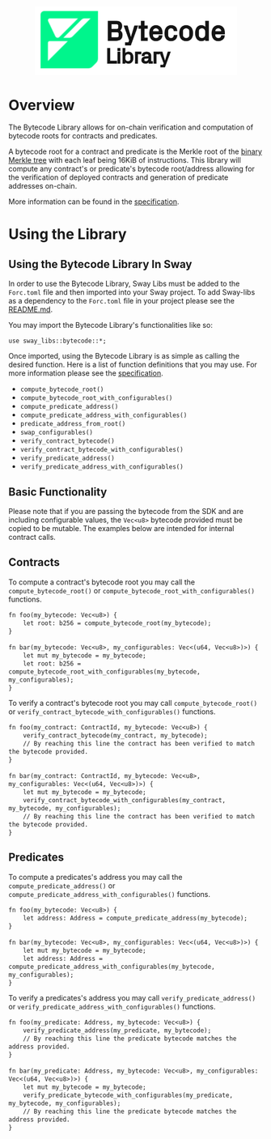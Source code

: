 <p align="center">
    <picture>
        <source media="(prefers-color-scheme: dark)" srcset=".docs/bytecode-logo-dark-theme.png">
        <img alt="Bytecode logo" width="400px" src=".docs/bytecode-logo-light-theme.png">
    </picture>
</p>

# Overview

The Bytecode Library allows for on-chain verification and computation of bytecode roots for contracts and predicates. 

A bytecode root for a contract and predicate is the Merkle root of the [binary Merkle tree](https://github.com/FuelLabs/fuel-specs/blob/master/src/protocol/cryptographic-primitives.md#binary-merkle-tree) with each leaf being 16KiB of instructions. This library will compute any contract's or predicate's bytecode root/address allowing for the verification of deployed contracts and generation of predicate addresses on-chain. 

More information can be found in the [specification](./SPECIFICATION.md).

# Using the Library

## Using the Bytecode Library In Sway

In order to use the Bytecode Library, Sway Libs must be added to the `Forc.toml` file and then imported into your Sway project. To add Sway-libs as a dependency to the `Forc.toml` file in your project please see the [README.md](../../README.md).

You may import the Bytecode Library's functionalities like so:

```sway
use sway_libs::bytecode::*;
```

Once imported, using the Bytecode Library is as simple as calling the desired function. Here is a list of function definitions that you may use. For more information please see the [specification](./SPECIFICATION.md).

- `compute_bytecode_root()`
- `compute_bytecode_root_with_configurables()`
- `compute_predicate_address()`
- `compute_predicate_address_with_configurables()`
- `predicate_address_from_root()`
- `swap_configurables()`
- `verify_contract_bytecode()`
- `verify_contract_bytecode_with_configurables()`
- `verify_predicate_address()`
- `verify_predicate_address_with_configurables()`

## Basic Functionality

Please note that if you are passing the bytecode from the SDK and are including configurable values, the `Vec<u8>` bytecode provided must be copied to be mutable. The examples below are intended for internal contract calls. 

## Contracts

To compute a contract's bytecode root you may call the `compute_bytecode_root()` or `compute_bytecode_root_with_configurables()` functions.

```sway
fn foo(my_bytecode: Vec<u8>) {
    let root: b256 = compute_bytecode_root(my_bytecode);
}

fn bar(my_bytecode: Vec<u8>, my_configurables: Vec<(u64, Vec<u8>)>) {
    let mut my_bytecode = my_bytecode;
    let root: b256 = compute_bytecode_root_with_configurables(my_bytecode, my_configurables);
}
```

To verify a contract's bytecode root you may call `compute_bytecode_root()` or `verify_contract_bytecode_with_configurables()` functions.

```sway
fn foo(my_contract: ContractId, my_bytecode: Vec<u8>) {
    verify_contract_bytecode(my_contract, my_bytecode);
    // By reaching this line the contract has been verified to match the bytecode provided.
}

fn bar(my_contract: ContractId, my_bytecode: Vec<u8>, my_configurables: Vec<(u64, Vec<u8>)>) {
    let mut my_bytecode = my_bytecode;
    verify_contract_bytecode_with_configurables(my_contract, my_bytecode, my_configurables);
    // By reaching this line the contract has been verified to match the bytecode provided.
}
```

## Predicates

To compute a predicates's address you may call the `compute_predicate_address()` or `compute_predicate_address_with_configurables()` functions.

```sway
fn foo(my_bytecode: Vec<u8>) {
    let address: Address = compute_predicate_address(my_bytecode);
}

fn bar(my_bytecode: Vec<u8>, my_configurables: Vec<(u64, Vec<u8>)>) {
    let mut my_bytecode = my_bytecode;
    let address: Address = compute_predicate_address_with_configurables(my_bytecode, my_configurables);
}
```

To verify a predicates's address you may call `verify_predicate_address()` or `verify_predicate_address_with_configurables()` functions.

```sway
fn foo(my_predicate: Address, my_bytecode: Vec<u8>) {
    verify_predicate_address(my_predicate, my_bytecode);
    // By reaching this line the predicate bytecode matches the address provided.
}

fn bar(my_predicate: Address, my_bytecode: Vec<u8>, my_configurables: Vec<(u64, Vec<u8>)>) {
    let mut my_bytecode = my_bytecode;
    verify_predicate_bytecode_with_configurables(my_predicate, my_bytecode, my_configurables);
    // By reaching this line the predicate bytecode matches the address provided.
}
```
